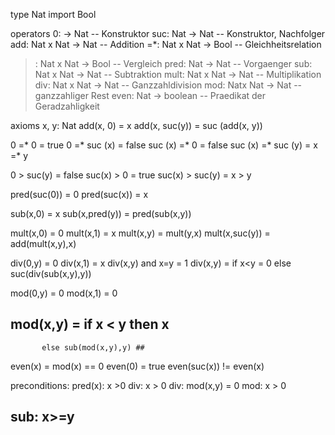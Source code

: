 type Nat
import Bool

operators
0:    -> Nat                 -- Konstruktor
suc:  Nat -> Nat             -- Konstruktor, Nachfolger
add:  Nat x Nat -> Nat       -- Addition
=*:   Nat x Nat -> Bool      -- Gleichheitsrelation
>:    Nat x Nat -> Bool      -- Vergleich
pred: Nat -> Nat             -- Vorgaenger
sub:  Nat x Nat -> Nat       -- Subtraktion
mult: Nat x Nat -> Nat       -- Multiplikation
div:  Nat x Nat -> Nat       -- Ganzzahldivision
mod:  Natx Nat -> Nat        -- ganzzahliger Rest
even: Nat -> boolean         -- Praedikat der Geradzahligkeit

axioms
x, y: Nat
add(x, 0)          = x
add(x, suc(y))     = suc (add(x, y))

0 =* 0             = true
0 =* suc (x)       = false
suc (x) =* 0       = false
suc (x) =* suc (y) = x =* y

0 > suc(y)         = false
suc(x) > 0         = true
suc(x) > suc(y)    = x > y

pred(suc(0)) = 0
pred(suc(x)) = x

sub(x,0) = x
sub(x,pred(y)) = pred(sub(x,y))

mult(x,0) = 0
mult(x,1) = x
mult(x,y) = mult(y,x)
mult(x,suc(y)) = add(mult(x,y),x)

div(0,y) = 0
div(x,1) = x
div(x,y) and x=y = 1
div(x,y) = if x<y = 0
           else suc(div(sub(x,y),y))

mod(0,y) = 0
mod(x,1) = 0
## mod(x,y) = if x < y then x
           else sub(mod(x,y),y) ##

even(x) = mod(x) == 0
even(0) = true
even(suc(x)) != even(x)


preconditions:
pred(x): x >0
div: x > 0
div: mod(x,y) = 0
mod: x > 0
## sub: x>=y ##
